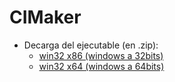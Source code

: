 # CIMaker

- Decarga del ejecutable (en .zip): 
  - [win32 x86 (windows a 32bits)](https://drive.google.com/file/d/1PgHDgeDo_Upj5TDCAc7i6Ifub9EmFyYy/view?usp=sharing)  
  - [win32 x64 (windows a 64bits)](https://drive.google.com/file/d/1Ipk9h9zrEiro2Zr1zVhLp-X7xMKeNCWa/view?usp=sharing) 
